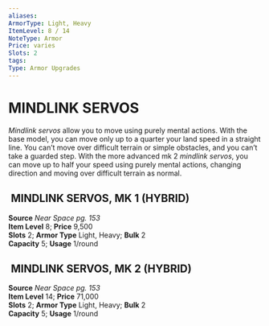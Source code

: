 ```yaml
---
aliases: 
ArmorType: Light, Heavy
ItemLevel: 8 / 14
NoteType: Armor
Price: varies 
Slots: 2
tags: 
Type: Armor Upgrades
---
```

# MINDLINK SERVOS
_Mindlink servos_ allow you to move using purely mental actions. With the base model, you can move only up to a quarter your land speed in a straight line. You can’t move over difficult terrain or simple obstacles, and you can’t take a guarded step. With the more advanced mk 2 _mindlink servos_, you can move up to half your speed using purely mental actions, changing direction and moving over difficult terrain as normal.  

##  MINDLINK SERVOS, MK 1 (HYBRID)

**Source** _Near Space pg. 153_  
**Item Level** 8; **Price** 9,500  
**Slots** 2; **Armor Type** Light, Heavy; **Bulk** 2  
**Capacity** 5; **Usage** 1/round  


##  MINDLINK SERVOS, MK 2 (HYBRID)

**Source** _Near Space pg. 153_  
**Item Level** 14; **Price** 71,000  
**Slots** 2; **Armor Type** Light, Heavy; **Bulk** 2  
**Capacity** 5; **Usage** 1/round